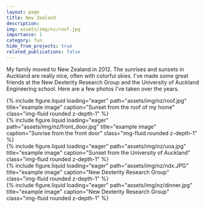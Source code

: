 ```yaml
---
layout: page
title: New Zealand
description: 
img: assets/img/nz/roof.jpg
importance: 1
category: fun
hide_from_projects: true
related_publications: false
---
```


My family moved to New Zealand in 2012. The sunrises and sunsets in Auckland are really nice, often with colorful skies. I've made some great friends at the New Dexterity Research Group and the University of Auckland Engineering school. Here are a few photos I've taken over the years.

<div class="row">
    <div class="col-sm mt-3 mt-md-0">
        {% include figure.liquid loading="eager" path="assets/img/nz/roof.jpg" title="example image" caption="Sunset from the roof of my home" class="img-fluid rounded z-depth-1" %}
    </div>
</div>

<div class="row">
    <div class="col-sm mt-3 mt-md-0">
        {% include figure.liquid loading="eager" path="assets/img/nz/front_door.jpg" title="example image" caption="Sunrise from the front door" class="img-fluid rounded z-depth-1" %}
    </div>
</div>

<div class="row">
    <div class="col-sm mt-3 mt-md-0">
        {% include figure.liquid loading="eager" path="assets/img/nz/uoa.jpg" title="example image" caption="Sunset from the University of Auckland" class="img-fluid rounded z-depth-1" %}
    </div>
</div>

<div class="row">
    <div class="col-sm mt-3 mt-md-0">
        {% include figure.liquid loading="eager" path="assets/img/nz/ndx.JPG" title="example image" caption="New Dexterity Research Group" class="img-fluid rounded z-depth-1" %}
    </div>
</div>

<div class="row">
    <div class="col-sm mt-3 mt-md-0">
        {% include figure.liquid loading="eager" path="assets/img/nz/dinner.jpg" title="example image" caption="New Dexterity Research Group" class="img-fluid rounded z-depth-1" %}
    </div>
</div>
